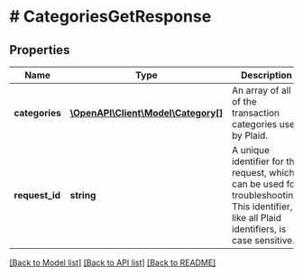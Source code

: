 # # CategoriesGetResponse

## Properties

Name | Type | Description | Notes
------------ | ------------- | ------------- | -------------
**categories** | [**\OpenAPI\Client\Model\Category[]**](Category.md) | An array of all of the transaction categories used by Plaid. |
**request_id** | **string** | A unique identifier for the request, which can be used for troubleshooting. This identifier, like all Plaid identifiers, is case sensitive. |

[[Back to Model list]](../../README.md#models) [[Back to API list]](../../README.md#endpoints) [[Back to README]](../../README.md)
